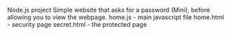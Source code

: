 Node.js project
Simple website that asks for a password (Mini), before allowing you to view the webpage.
home.js - main javascript file
home.html - security page
secret.html - the protected page
